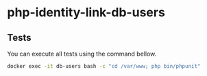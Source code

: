 # php-identity-link-db-users

## Tests

You can execute all tests using the command bellow.

```bash
docker exec -it db-users bash -c "cd /var/www; php bin/phpunit"
```
